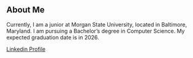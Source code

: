 ## About Me
Currently, I am a junior at Morgan State University, located in Baltimore, Maryland. I am pursuing a Bachelor’s degree in Computer Science. My expected graduation date is in 2026.

[Linkedin Profile](https://www.linkedin.com/in/michael-adeleke-4a1228217/)

